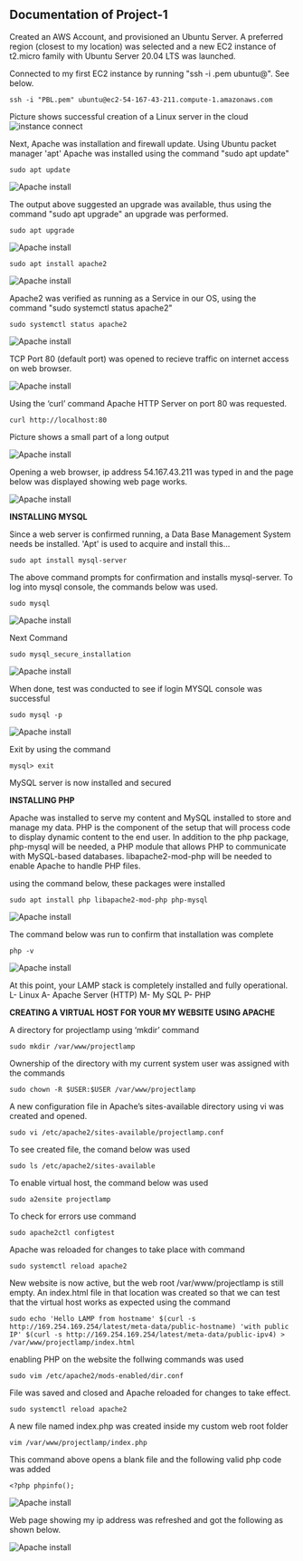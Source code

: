 ## Documentation of Project-1

Created an AWS Account, and provisioned an Ubuntu Server. A preferred region (closest to my location) was selected and a new EC2 instance of t2.micro family with Ubuntu Server 20.04 LTS was launched.

Connected to my first EC2 instance by running "ssh -i <private-key-name>.pem ubuntu@<Public-IP-address>". See below.

`ssh -i "PBL.pem" ubuntu@ec2-54-167-43-211.compute-1.amazonaws.com`

Picture shows successful creation of a Linux server in the cloud
![instance connect](./images/ec2-connect.PNG)

Next, Apache was installation and firewall update. Using Ubuntu packet manager 'apt' Apache was installed using the command "sudo apt update"

`sudo apt update`

![Apache install](./images/Apache-install.JPG)

The output above suggested an upgrade was available, thus using the command "sudo apt upgrade" an upgrade was performed.

`sudo apt upgrade`

![Apache install](./images/Apache-upgrade.PNG)


`sudo apt install apache2`

![Apache install](./images/Apache-status.JPG)

Apache2 was verified as running as a Service in our OS, using the command "sudo systemctl status apache2"

`sudo systemctl status apache2`

![Apache install](./images/Apache2-status.PNG)

TCP Port 80 (default port) was opened to recieve traffic on internet access on web browser.

![Apache install](./images/EC2-port80.PNG)

Using the ‘curl’ command Apache HTTP Server on port 80 was requested.

`curl http://localhost:80`

Picture shows a small part of a long output

![Apache install](./images/Curl-http.PNG)

Opening a web browser, ip address 54.167.43.211 was typed in and the page below was displayed showing web page works.

![Apache install](./images/Apache2-ubuntu-page.PNG)


**INSTALLING MYSQL**


Since a web server is confirmed running, a Data Base Management System needs be installed. 'Apt' is used to acquire and install this...

`sudo apt install mysql-server`

The above command prompts for confirmation and installs mysql-server. To log into mysql console, the commands below was used.

`sudo mysql`

![Apache install](./images/mySQL.PNG)

Next Command

`sudo mysql_secure_installation`

![Apache install](./images/sql-secure-intsall.PNG)

When done, test was conducted to see if login MYSQL console was successful

`sudo mysql -p`

![Apache install](./images/sql-p.PNG)

Exit by using the command

`mysql> exit`

MySQL server is now installed and secured


**INSTALLING PHP**


Apache was installed to serve my content and MySQL installed to store and manage my data. PHP is the component of the setup that will process code to display dynamic content to the end user. In addition to the php package, php-mysql will be needed, a PHP module that allows PHP to communicate with MySQL-based databases. libapache2-mod-php will be needed to enable Apache to handle PHP files. 

using the command below, these packages were installed

`sudo apt install php libapache2-mod-php php-mysql`

![Apache install](./images/sql-libapache2.PNG)

The command below was run to confirm that installation was complete

`php -v`

![Apache install](./images/php-v.PNG)

At this point, your LAMP stack is completely installed and fully operational.
L- Linux
A- Apache Server (HTTP)
M- My SQL
P- PHP


**CREATING A VIRTUAL HOST FOR YOUR MY WEBSITE USING APACHE**

A directory for projectlamp using ‘mkdir’ command

`sudo mkdir /var/www/projectlamp`

Ownership of the directory with my current system user was assigned with the commands

`sudo chown -R $USER:$USER /var/www/projectlamp`

A new configuration file in Apache’s sites-available directory using vi was created and opened.

`sudo vi /etc/apache2/sites-available/projectlamp.conf`

To see created file, the comand below was used

`sudo ls /etc/apache2/sites-available`

To enable virtual host, the command below was used

`sudo a2ensite projectlamp`

To check for errors use command

`sudo apache2ctl configtest`

Apache was reloaded for changes to take place with command

`sudo systemctl reload apache2`

New website is now active, but the web root /var/www/projectlamp is still empty. An index.html file in that location was created so that we can test that the virtual host works as expected using the command

`sudo echo 'Hello LAMP from hostname' $(curl -s http://169.254.169.254/latest/meta-data/public-hostname) 'with public IP' $(curl -s http://169.254.169.254/latest/meta-data/public-ipv4) > /var/www/projectlamp/index.html`

enabling PHP on the website the follwing commands was used

`sudo vim /etc/apache2/mods-enabled/dir.conf`

File was saved and closed and Apache reloaded for changes to take effect.

`sudo systemctl reload apache2`

A new file named index.php was created inside my custom web root folder

`vim /var/www/projectlamp/index.php`

This command above opens a blank file and the following valid php code was added

`<?php phpinfo();`

![Apache install](./images/last-comands.PNG)


Web page showing my ip address was refreshed and got the following as shown below.

![Apache install](./images/php-webpage.PNG)

